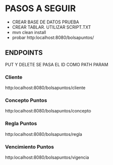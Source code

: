 <h1>PASOS A SEGUIR</h1>
<ul>
<li>CREAR BASE DE DATOS PRUEBA</li>
<li>CREAR TABLAR. UTILIZAR SCRIPT.TXT</li>
<li>mvn clean install</li>
<li>probar http:localhost:8080/bolsapuntos/</li>
</ul>
<h2>ENDPOINTS</h2>
PUT Y DELETE SE PASA EL ID COMO PATH PARAM
<h3>Cliente</h3>
http:localhost:8080/bolsapuntos/cliente
<h3>Concepto Puntos</h3>
http:localhost:8080/bolsapuntos/concepto
<h3>Regla Puntos</h3>
http:localhost:8080/bolsapuntos/regla
<h3>Vencimiento Puntos</h3>
http:localhost:8080/bolsapuntos/vigencia
